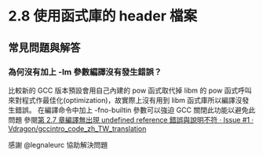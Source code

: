 # 2.8 使用函式庫的 header 檔案
## 常見問題與解答
### 為何沒有加上 -lm 參數編譯沒有發生錯誤？
比較新的 GCC 版本預設會用自己內建的 pow 函式取代掉 libm 的 pow 函式呼叫來對程式作最佳化(optimization)，故實際上沒有用到 libm 函式庫所以編譯沒發生錯誤。
在編譯命令中加上 -fno-builtin 參數可以強迫 GCC 關閉此功能以避免此問題
參閱[第 2.7 章編譯無出現 undefined reference 錯誤與說明不符 · Issue #1 · Vdragon/gccintro_code_zh_TW_translation](https://github.com/Vdragon/gccintro_code_zh_TW_translation/issues/1)

感謝 @legnaleurc 協助解決問題